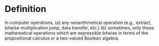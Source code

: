 # Definition

In computer operations, (a) any nonarithmetical operation (e.g.,
extract, bitwise multiplication jump, data transfer, etc.) (b)
sometimes, only those mathematical operations which are expressible
bitwise in terms of the propositional calculus or a two-valued Boolean
algebra.
